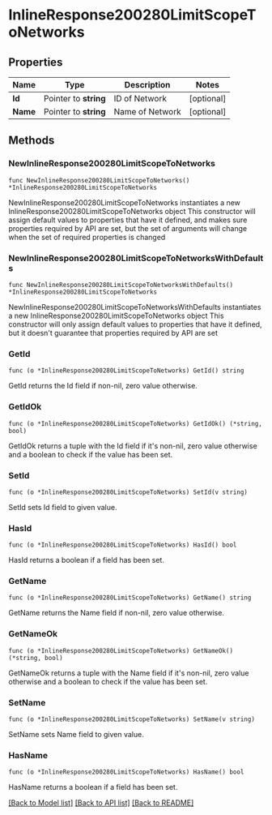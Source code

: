 # InlineResponse200280LimitScopeToNetworks

## Properties

Name | Type | Description | Notes
------------ | ------------- | ------------- | -------------
**Id** | Pointer to **string** | ID of Network | [optional] 
**Name** | Pointer to **string** | Name of Network | [optional] 

## Methods

### NewInlineResponse200280LimitScopeToNetworks

`func NewInlineResponse200280LimitScopeToNetworks() *InlineResponse200280LimitScopeToNetworks`

NewInlineResponse200280LimitScopeToNetworks instantiates a new InlineResponse200280LimitScopeToNetworks object
This constructor will assign default values to properties that have it defined,
and makes sure properties required by API are set, but the set of arguments
will change when the set of required properties is changed

### NewInlineResponse200280LimitScopeToNetworksWithDefaults

`func NewInlineResponse200280LimitScopeToNetworksWithDefaults() *InlineResponse200280LimitScopeToNetworks`

NewInlineResponse200280LimitScopeToNetworksWithDefaults instantiates a new InlineResponse200280LimitScopeToNetworks object
This constructor will only assign default values to properties that have it defined,
but it doesn't guarantee that properties required by API are set

### GetId

`func (o *InlineResponse200280LimitScopeToNetworks) GetId() string`

GetId returns the Id field if non-nil, zero value otherwise.

### GetIdOk

`func (o *InlineResponse200280LimitScopeToNetworks) GetIdOk() (*string, bool)`

GetIdOk returns a tuple with the Id field if it's non-nil, zero value otherwise
and a boolean to check if the value has been set.

### SetId

`func (o *InlineResponse200280LimitScopeToNetworks) SetId(v string)`

SetId sets Id field to given value.

### HasId

`func (o *InlineResponse200280LimitScopeToNetworks) HasId() bool`

HasId returns a boolean if a field has been set.

### GetName

`func (o *InlineResponse200280LimitScopeToNetworks) GetName() string`

GetName returns the Name field if non-nil, zero value otherwise.

### GetNameOk

`func (o *InlineResponse200280LimitScopeToNetworks) GetNameOk() (*string, bool)`

GetNameOk returns a tuple with the Name field if it's non-nil, zero value otherwise
and a boolean to check if the value has been set.

### SetName

`func (o *InlineResponse200280LimitScopeToNetworks) SetName(v string)`

SetName sets Name field to given value.

### HasName

`func (o *InlineResponse200280LimitScopeToNetworks) HasName() bool`

HasName returns a boolean if a field has been set.


[[Back to Model list]](../README.md#documentation-for-models) [[Back to API list]](../README.md#documentation-for-api-endpoints) [[Back to README]](../README.md)


